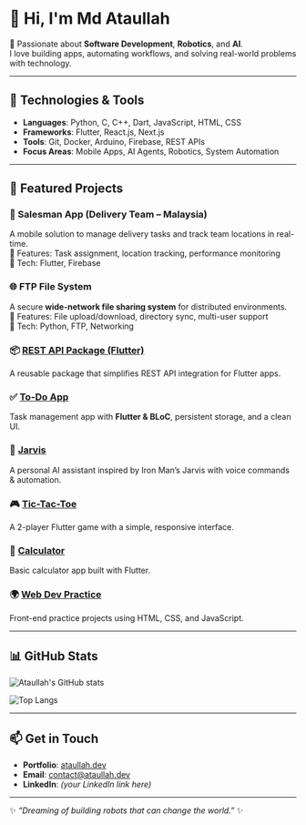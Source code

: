 # 👋 Hi, I'm Md Ataullah  

🚀 Passionate about **Software Development**, **Robotics**, and **AI**.  
I love building apps, automating workflows, and solving real-world problems with technology.  

---

## 🔧 Technologies & Tools  
- **Languages**: Python, C, C++, Dart, JavaScript, HTML, CSS  
- **Frameworks**: Flutter, React.js, Next.js  
- **Tools**: Git, Docker, Arduino, Firebase, REST APIs  
- **Focus Areas**: Mobile Apps, AI Agents, Robotics, System Automation  

---

## 📌 Featured Projects  

### 📱 Salesman App (Delivery Team – Malaysia)  
A mobile solution to manage delivery tasks and track team locations in real-time.  
🔹 Features: Task assignment, location tracking, performance monitoring  
🔹 Tech: Flutter, Firebase  

### 🌐 FTP File System  
A secure **wide-network file sharing system** for distributed environments.  
🔹 Features: File upload/download, directory sync, multi-user support  
🔹 Tech: Python, FTP, Networking  

### 📦 [REST API Package (Flutter)](https://pub.dev/packages/restapi_services)  
A reusable package that simplifies REST API integration for Flutter apps.  

### ✅ [To-Do App](https://github.com/mohammadAtaullahBD/todos_flutter_bloc)  
Task management app with **Flutter & BLoC**, persistent storage, and a clean UI.  

### 🤖 [Jarvis](https://github.com/mohammadAtaullahBD/jarvis)  
A personal AI assistant inspired by Iron Man’s Jarvis with voice commands & automation.  

### 🎮 [Tic-Tac-Toe](https://github.com/mohammadAtaullahBD/tik_tak_toe)  
A 2-player Flutter game with a simple, responsive interface.  

### 🧮 [Calculator](https://github.com/mohammadAtaullahBD/flutterClaclutor)  
Basic calculator app built with Flutter.  

### 🌍 [Web Dev Practice](https://github.com/mohammadAtaullahBD/project_7)  
Front-end practice projects using HTML, CSS, and JavaScript.  

---

## 📊 GitHub Stats  

![Ataullah's GitHub stats](https://github-readme-stats.vercel.app/api?username=mohammadAtaullahBD&show_icons=true&theme=radical)  

![Top Langs](https://github-readme-stats.vercel.app/api/top-langs/?username=mohammadAtaullahBD&layout=compact&theme=radical)  

---

## 📫 Get in Touch  
- **Portfolio**: [ataullah.dev](https://ataullah.dev)  
- **Email**: [contact@ataullah.dev](mailto:contact@ataullah.dev)  
- **LinkedIn**: *(your LinkedIn link here)*  

---

✨ *“Dreaming of building robots that can change the world.”* ✨
